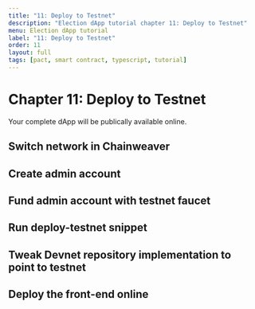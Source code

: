 ```yaml
---
title: "11: Deploy to Testnet"
description: "Election dApp tutorial chapter 11: Deploy to Testnet"
menu: Election dApp tutorial
label: "11: Deploy to Testnet"
order: 11
layout: full
tags: [pact, smart contract, typescript, tutorial]
---
```


# Chapter 11: Deploy to Testnet

Your complete dApp will be publically available online.

## Switch network in Chainweaver

## Create admin account

## Fund admin account with testnet faucet

## Run deploy-testnet snippet

## Tweak Devnet repository implementation to point to testnet

## Deploy the front-end online
